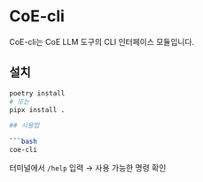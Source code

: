 # CoE-cli

CoE-cli는 CoE LLM 도구의 CLI 인터페이스 모듈입니다.

## 설치

```bash
poetry install
# 또는
pipx install .

## 사용법

```bash
coe-cli
```

터미널에서 `/help` 입력 → 사용 가능한 명령 확인
